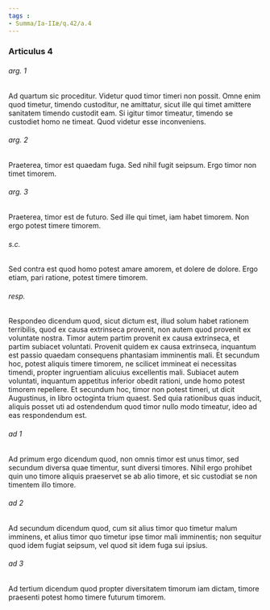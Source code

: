 ```yaml
---
tags : 
- Summa/Ia-IIæ/q.42/a.4
---
```


### Articulus 4

###### arg. 1
Ad quartum sic proceditur. Videtur quod timor timeri non possit. Omne enim quod timetur, timendo custoditur, ne amittatur, sicut ille qui timet amittere sanitatem timendo custodit eam. Si igitur timor timeatur, timendo se custodiet homo ne timeat. Quod videtur esse inconveniens.

###### arg. 2
Praeterea, timor est quaedam fuga. Sed nihil fugit seipsum. Ergo timor non timet timorem.

###### arg. 3
Praeterea, timor est de futuro. Sed ille qui timet, iam habet timorem. Non ergo potest timere timorem.

###### s.c.
Sed contra est quod homo potest amare amorem, et dolere de dolore. Ergo etiam, pari ratione, potest timere timorem.

###### resp.
Respondeo dicendum quod, sicut dictum est, illud solum habet rationem terribilis, quod ex causa extrinseca provenit, non autem quod provenit ex voluntate nostra. Timor autem partim provenit ex causa extrinseca, et partim subiacet voluntati. Provenit quidem ex causa extrinseca, inquantum est passio quaedam consequens phantasiam imminentis mali. Et secundum hoc, potest aliquis timere timorem, ne scilicet immineat ei necessitas timendi, propter ingruentiam alicuius excellentis mali. Subiacet autem voluntati, inquantum appetitus inferior obedit rationi, unde homo potest timorem repellere. Et secundum hoc, timor non potest timeri, ut dicit Augustinus, in libro octoginta trium quaest. Sed quia rationibus quas inducit, aliquis posset uti ad ostendendum quod timor nullo modo timeatur, ideo ad eas respondendum est.

###### ad 1
Ad primum ergo dicendum quod, non omnis timor est unus timor, sed secundum diversa quae timentur, sunt diversi timores. Nihil ergo prohibet quin uno timore aliquis praeservet se ab alio timore, et sic custodiat se non timentem illo timore.

###### ad 2
Ad secundum dicendum quod, cum sit alius timor quo timetur malum imminens, et alius timor quo timetur ipse timor mali imminentis; non sequitur quod idem fugiat seipsum, vel quod sit idem fuga sui ipsius.

###### ad 3
Ad tertium dicendum quod propter diversitatem timorum iam dictam, timore praesenti potest homo timere futurum timorem.


